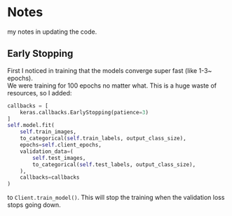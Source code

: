 # Notes

my notes in updating the code.

## Early Stopping

First I noticed in training that the models converge super fast (like 1-3~ epochs).  
We were training for 100 epochs no matter what.
This is a huge waste of resources, so I added:

```python
callbacks = [
    keras.callbacks.EarlyStopping(patience=3)
]
self.model.fit(
    self.train_images,
    to_categorical(self.train_labels, output_class_size),
    epochs=self.client_epochs,
    validation_data=(
        self.test_images,
        to_categorical(self.test_labels, output_class_size),
    ),
    callbacks=callbacks
)
```

to `Client.train_model()`.  This will stop the training when the validation loss stops going down.
